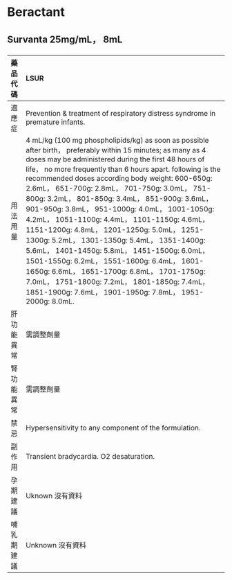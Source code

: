 # Beractant

## Survanta 25mg/mL， 8mL

##### 

| 藥品代碼   | LSUR                                                                                                                                                                                                                                                                                                                                                                                                                                                                                                                                                                                                                                                                                                                                                                                                                                          |
|:-----------|:----------------------------------------------------------------------------------------------------------------------------------------------------------------------------------------------------------------------------------------------------------------------------------------------------------------------------------------------------------------------------------------------------------------------------------------------------------------------------------------------------------------------------------------------------------------------------------------------------------------------------------------------------------------------------------------------------------------------------------------------------------------------------------------------------------------------------------------------|
| 適應症     | Prevention & treatment of respiratory distress syndrome in premature infants.                                                                                                                                                                                                                                                                                                                                                                                                                                                                                                                                                                                                                                                                                                                                                                 |
| 用法用量   | 4 mL/kg (100 mg phospholipids/kg) as soon as possible after birth， preferably within 15 minutes; as many as 4 doses may be administered during the first 48 hours of life， no more frequently than 6 hours apart. following is the recommended doses according body weight: 600-650g: 2.6mL， 651-700g: 2.8mL， 701-750g: 3.0mL， 751-800g: 3.2mL， 801-850g: 3.4mL， 851-900g: 3.6mL， 901-950g: 3.8mL， 951-1000g: 4.0mL， 1001-1050g: 4.2mL， 1051-1100g: 4.4mL， 1101-1150g: 4.6mL， 1151-1200g: 4.8mL， 1201-1250g: 5.0mL， 1251-1300g: 5.2mL， 1301-1350g: 5.4mL， 1351-1400g: 5.6mL， 1401-1450g: 5.8mL， 1451-1500g: 6.0mL， 1501-1550g: 6.2mL， 1551-1600g: 6.4mL， 1601-1650g: 6.6mL， 1651-1700g: 6.8mL， 1701-1750g: 7.0mL， 1751-1800g: 7.2mL， 1801-1850g: 7.4mL， 1851-1900g: 7.6mL， 1901-1950g: 7.8mL， 1951-2000g: 8.0mL. |
| 肝功能異常 | 需調整劑量                                                                                                                                                                                                                                                                                                                                                                                                                                                                                                                                                                                                                                                                                                                                                                                                                                    |
| 腎功能異常 | 需調整劑量                                                                                                                                                                                                                                                                                                                                                                                                                                                                                                                                                                                                                                                                                                                                                                                                                                    |
| 禁忌       | Hypersensitivity to any component of the formulation.                                                                                                                                                                                                                                                                                                                                                                                                                                                                                                                                                                                                                                                                                                                                                                                         |
| 副作用     | Transient bradycardia. O2 desaturation.                                                                                                                                                                                                                                                                                                                                                                                                                                                                                                                                                                                                                                                                                                                                                                                                       |
| 孕期建議   | Uknown 沒有資料                                                                                                                                                                                                                                                                                                                                                                                                                                                                                                                                                                                                                                                                                                                                                                                                                               |
| 哺乳期建議 | Unknown 沒有資料                                                                                                                                                                                                                                                                                                                                                                                                                                                                                                                                                                                                                                                                                                                                                                                                                              |

